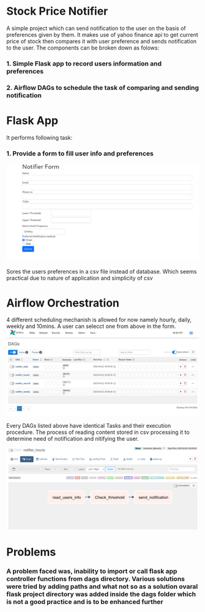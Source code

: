 # Stock Price Notifier
A simple project which can send notification to the user on the basis of preferences given by them. It makes use of yahoo finance api to get current price of stock then compares it with user preference and sends notification to the user. The components can be broken down as folows:
### 1. Simple Flask app to record users information and preferences
### 2. Airflow DAGs to schedule the task of comparing and sending notification


# Flask App
It performs following task:

### 1. Provide a form to fill user info and preferences

![](screenshots/form.png?raw=true)

Sores the users preferences in a csv file instead of database. Which seems practical due to nature of application and simplicity of csv 

# Airflow Orchestration

4 different scheduling mechanish is allowed for now namely hourly, daily, weekly and 10mins. A user can selecct one from above in the form.
![](screenshots/home.png?raw=true)

Every DAGs listed above have identical Tasks and their execution procedure. The process of reading content stored in csv processing it to determine need of notification and nitifying the user.

![](screenshots/dag.png?raw=true)


# Problems
### A problem faced was, inability to import or call flask app controller functions from dags directory. Various solutions were tried by adding paths and what not so as a solution ovaral flask project directory was added inside the dags folder which is not a good practice and is to be enhanced further